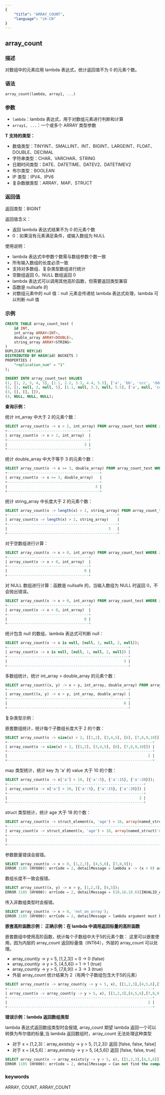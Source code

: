 ```yaml
---
{
    "title": "ARRAY_COUNT",
    "language": "zh-CN"
}
---
```


## array_count

<version since="2.0.0">


</version>

### 描述

对数组中的元素应用 lambda 表达式，统计返回值不为 0 的元素个数。

### 语法

```sql
array_count(lambda, array1, ...)
```

### 参数

- `lambda`：lambda 表达式，用于对数组元素进行判断和计算
- `array1, ...`：一个或多个 ARRAY<T> 类型参数

**T 支持的类型：**
- 数值类型：TINYINT、SMALLINT、INT、BIGINT、LARGEINT、FLOAT、DOUBLE、DECIMAL
- 字符串类型：CHAR、VARCHAR、STRING
- 日期时间类型：DATE、DATETIME、DATEV2、DATETIMEV2
- 布尔类型：BOOLEAN
- IP 类型：IPV4、IPV6
- 复杂数据类型：ARRAY、MAP、STRUCT


### 返回值

返回类型：BIGINT

返回值含义：
- 返回 lambda 表达式结果不为 0 的元素个数
- 0：如果没有元素满足条件，或输入数组为 NULL

使用说明：
- lambda 表达式中参数个数需与数组参数个数一致
- 所有输入数组的长度必须一致
- 支持对多数组、复杂类型数组进行统计
- 空数组返回 0，NULL 数组返回 0
- lambda 表达式可以调用其他高阶函数，但需要返回类型兼容
- 函数是 nullsafe 的
- 对数组元素中的 null 值：null 元素会传递给 lambda 表达式处理，lambda 可以判断 null 值


### 示例

```sql
CREATE TABLE array_count_test (
    id INT,
    int_array ARRAY<INT>,
    double_array ARRAY<DOUBLE>,
    string_array ARRAY<STRING>
)
DUPLICATE KEY(id)
DISTRIBUTED BY HASH(id) BUCKETS 3
PROPERTIES (
    "replication_num" = "1"
);

INSERT INTO array_count_test VALUES
(1, [1, 2, 3, 4, 5], [1.1, 2.2, 3.3, 4.4, 5.5], ['a', 'bb', 'ccc', 'dddd', 'eeeee']),
(2, [1, null, 3, null, 5], [1.1, null, 3.3, null, 5.5], ['a', null, 'ccc', null, 'eeeee']),
(3, [], [], []),
(4, NULL, NULL, NULL);
```

**查询示例：**

统计 int_array 中大于 2 的元素个数：
```sql
SELECT array_count(x -> x > 2, int_array) FROM array_count_test WHERE id = 1;
+-------------------------------------+
| array_count(x -> x > 2, int_array)  |
+-------------------------------------+
|                                   3 |
+-------------------------------------+
```

统计 double_array 中大于等于 3 的元素个数：
```sql
SELECT array_count(x -> x >= 3, double_array) FROM array_count_test WHERE id = 1;
+------------------------------------------+
| array_count(x -> x >= 3, double_array)   |
+------------------------------------------+
|                                        3 |
+------------------------------------------+
```

统计 string_array 中长度大于 2 的元素个数：
```sql
SELECT array_count(x -> length(x) > 2, string_array) FROM array_count_test WHERE id = 1;
+--------------------------------------------------+
| array_count(x -> length(x) > 2, string_array)    |
+--------------------------------------------------+
|                                              3   |
+--------------------------------------------------+
```

对于空数组进行计算：
```sql
SELECT array_count(x -> x > 0, int_array) FROM array_count_test WHERE id = 3;
+-------------------------------------+
| array_count(x -> x > 0, int_array)  |
+-------------------------------------+
|                                   0 |
+-------------------------------------+
```

对 NULL 数组进行计算：函数是 nullsafe 的，当输入数组为 NULL 时返回 0，不会抛出错误。
```sql
SELECT array_count(x -> x > 0, int_array) FROM array_count_test WHERE id = 4;
+-------------------------------------+
| array_count(x -> x > 0, int_array)  |
+-------------------------------------+
|                                   0 |
+-------------------------------------+
```

统计包含 null 的数组，lambda 表达式可判断 null：
```sql
SELECT array_count(x -> x is null, [null, 1, null, 2, null]);
+-------------------------------------------------------+
| array_count(x -> x is null, [null, 1, null, 2, null]) |
+-------------------------------------------------------+
|                                                     3 |
+-------------------------------------------------------+
```

多数组统计，统计 int_array > double_array 的元素个数：
```sql
SELECT array_count((x, y) -> x > y, int_array, double_array) FROM array_count_test WHERE id = 1;
+-------------------------------------------------------+
| array_count((x, y) -> x > y, int_array, double_array) |
+-------------------------------------------------------+
|                                                     0 |
+-------------------------------------------------------+
```

复杂类型示例：

嵌套数组统计，统计每个子数组长度大于 2 的个数：
```sql
SELECT array_count(x -> size(x) > 2, [[1,2], [3,4,5], [6], [7,8,9,10]]);
+------------------------------------------------------------------+
| array_count(x -> size(x) > 2, [[1,2], [3,4,5], [6], [7,8,9,10]]) |
+------------------------------------------------------------------+
|                                                                2 |
+------------------------------------------------------------------+
```

map 类型统计，统计 key 为 'a' 的 value 大于 10 的个数：
```sql
SELECT array_count(x -> x['a'] > 10, [{'a':5}, {'a':15}, {'a':20}]);
+--------------------------------------------------------------+
| array_count(x -> x['a'] > 10, [{'a':5}, {'a':15}, {'a':20}]) |
+--------------------------------------------------------------+
|                                                            2 |
+--------------------------------------------------------------+
```

struct 类型统计，统计 age 大于 18 的个数：
```sql
SELECT array_count(x -> struct_element(x, 'age') > 18, array(named_struct('name','Alice','age',20),named_struct('name','Bob','age',16),named_struct('name','Eve','age',30)));
+-----------------------------------------------------------------------------------------------------------------------------------------------------------------------+
| array_count(x -> struct_element(x, 'age') > 18, array(named_struct('name','Alice','age',20),named_struct('name','Bob','age',16),named_struct('name','Eve','age',30))) |
+-----------------------------------------------------------------------------------------------------------------------------------------------------------------------+
|                                                                                                                                                                     2 |
+-----------------------------------------------------------------------------------------------------------------------------------------------------------------------+
```

参数数量错误会报错。
```sql
SELECT array_count(x -> x > 0, [1,2,3], [4,5,6], [7,8,9]);
ERROR 1105 (HY000): errCode = 2, detailMessage = lambda x -> (x > 0) arguments' size is not equal parameters' size
```

数组长度不一致会报错。
```sql
SELECT array_count((x, y) -> x > y, [1,2,3], [4,5]);
ERROR 1105 (HY000): errCode = 2, detailMessage = (10.16.10.6)[INVALID_ARGUMENT]in array map function, the input column size are not equal completely, nested column data rows 1st size is 3, 2th size is 2.
```

传入非数组类型时会报错。
```sql
SELECT array_count(x -> x > 0, 'not_an_array');
ERROR 1105 (HY000): errCode = 2, detailMessage = lambda argument must be array but is 'not_an_array'
```

**嵌套高阶函数示例：**
**正确示例：在 lambda 中调用返回标量的高阶函数**

嵌套数组中使用高阶函数，统计每个子数组中大于5的元素个数：
这里可以嵌套使用，因为内层的 array_count 返回标量值（INT64），外层的 array_count 可以处理。
- array_count(y -> y > 5, [1,2,3]) = 0 → 0 (false)
- array_count(y -> y > 5, [4,5,6]) = 1 → 1 (true)  
- array_count(y -> y > 5, [7,8,9]) = 3 → 3 (true)
- 外层 array_count 统计结果为 2（有两个子数组包含大于5的元素）
```sql
SELECT array_count(x -> array_count(y -> y > 5, x), [[1,2,3],[4,5,6],[7,8,9]]);
+------------------------------------------------------------------+
| array_count(x -> array_count(y -> y > 5, x), [[1,2,3],[4,5,6],[7,8,9]]) |
+------------------------------------------------------------------+
|                                                                2 |
+------------------------------------------------------------------+
```

**错误示例：lambda 返回数组类型**

lambda 表达式返回数组类型时会报错,  array_count 期望 lambda 返回一个可以转换为布尔值的标量,当 lambda 返回数组时，array_count 无法处理这种类型
- 对于 x = [1,2,3]：array_exists(y -> y > 5, [1,2,3]) 返回 [false, false, false]
- 对于 x = [4,5,6]：array_exists(y -> y > 5, [4,5,6]) 返回 [false, false, true]
```sql
SELECT array_count(x -> array_exists(y -> y > 5, x), [[1,2,3],[4,5,6]]);
ERROR 1105 (HY000): errCode = 2, detailMessage = Can not find the compatibility function signature: array_count(ARRAY<ARRAY<BOOLEAN>>)
```



### keywords

ARRAY, COUNT, ARRAY_COUNT 